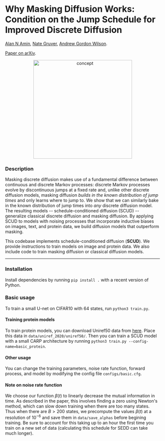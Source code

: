# Why Masking Diffusion Works: Condition on the Jump Schedule for Improved Discrete Diffusion

[Alan N Amin](https://alannawzadamin.github.io), [Nate Gruver](https://ngruver.github.io), [Andrew Gordon Wilson](https://cims.nyu.edu/~andrewgw/).

[Paper on arXiv](?).<!--Presenting at ? workshop at ICLR 2025.-->

<p align="center">
  <img width="321" alt="concept" src="https://github.com/user-attachments/assets/769d0dc3-08b6-446a-a80c-966b12de783d" />
</p>

### Description

Masking discrete diffusion makes use of a fundamental difference between continuous and discrete Markov processes: discrete Markov processes evolve by discontinuous jumps at a fixed rate and, unlike other discrete diffusion models, masking diffusion *builds in the known distribution of jump times* and only learns where to jump to. We show that we can similarly bake in the known distribution of jump times into *any* discrete diffusion model. The resulting models -- schedule-conditioned diffusion (SCUD) -- generalize classical discrete diffusion and masking diffusion. By applying SCUD to models with noising processes that incorporate inductive biases on images, text, and protein data, we build diffusion models that outperform masking.

This codebase implements schedule-conditioned diffusion (**SCUD**). We provide instructions to train models on image and protein data. We also include code to train masking diffusion or classical diffusion models.

----

### Installation

Install dependencies by running ```pip install .``` with a recent version of Python.

### Basic usage

To train a small U-net on CIFAR10 with 64 states, run ```python3 train.py```.

#### Training protein models

To train protein models, you can download Uniref50 data from [here](https://zenodo.org/records/6564798). Place this data in ```data/uniref_2020/uniref50/```.
Then you can train a SCUD model with a small CARP architecture by running ```python3 train.py --config-name=basic_protein```.

#### Other usage

You can change the training parameters, noise rate function, forward process, and model by modifying the config file ```configs/basic.cfg```.

#### Note on noise rate function

We choose our function $\beta(t)$ to linearly decrease the mutual information in time.
As described in the paper, this involves finding a zero using Newton's method, which can slow down training when there are too many states.
Thus when there are $B>200$ states, we precompute the values $\beta(t)$ at a resolution of $10^{-6}$ and save them in ```data/save_alphas``` before begining training.
Be sure to account for this taking up to an hour the first time you train on a new set of data (calculating this schedule for SEDD can take much longer).

